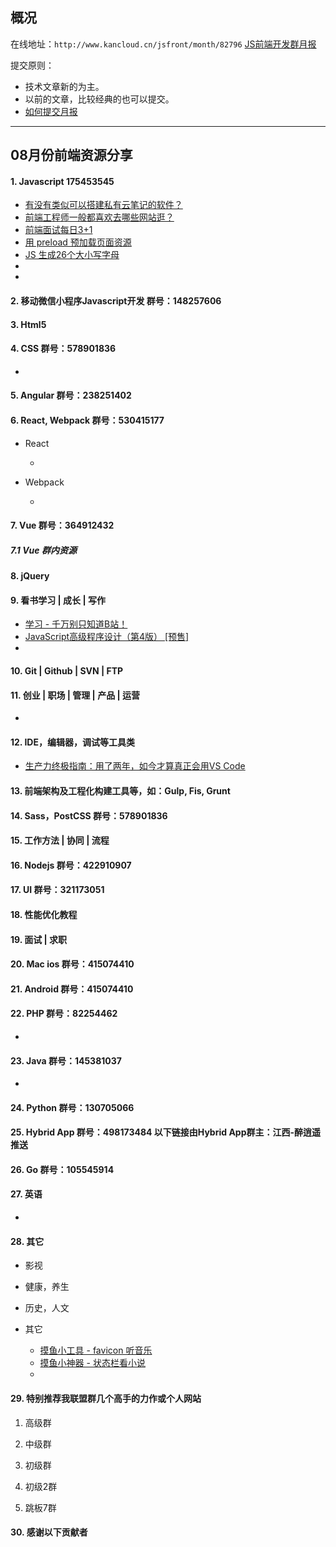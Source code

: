 ## 概况

在线地址：`http://www.kancloud.cn/jsfront/month/82796` [JS前端开发群月报](http://www.kancloud.cn/jsfront/month/82796)


提交原则：

- 技术文章新的为主。
- 以前的文章，比较经典的也可以提交。
- [如何提交月报](http://www.kancloud.cn/jsfront/month/227309)

---


## 08月份前端资源分享
#### 1. Javascript 175453545
- [有没有类似可以搭建私有云笔记的软件？](https://www.zhihu.com/question/23597629)
- [前端工程师一般都喜欢去哪些网站逛？](https://www.zhihu.com/question/28478379)
- [前端面试每日3+1](http://www.h-camel.com/index.html)
- [用 preload 预加载页面资源](https://juejin.im/post/6844903562070196237)
- [JS 生成26个大小写字母](https://www.cnblogs.com/imwtr/p/4617511.html)
- []()
- []()

#### 2. 移动微信小程序Javascript开发 群号：148257606


#### 3. Html5


#### 4. CSS  群号：578901836
- []()

#### 5. Angular 群号：238251402

#### 6. React, Webpack 群号：530415177
- React
  
  - []()
  
- Webpack

  - []()


#### 7. Vue 群号：364912432

##### 7.1 Vue 群内资源


#### 8. jQuery

#### 9. 看书学习 | 成长 | 写作
- [学习 - 千万别只知道B站！](https://zhuanlan.zhihu.com/p/171729578)
- [JavaScript高级程序设计（第4版） [预售]](https://www.ituring.com.cn/book/2472)
- []()

#### 10. Git | Github | SVN | FTP

#### 11. 创业 | 职场 | 管理 | 产品 | 运营
- []()

#### 12. IDE，编辑器，调试等工具类
- [生产力终极指南：用了两年，如今才算真正会用VS Code](https://zhuanlan.zhihu.com/p/187261089)

#### 13. 前端架构及工程化构建工具等，如：Gulp, Fis, Grunt

#### 14. Sass，PostCSS  群号：578901836

#### 15. 工作方法 | 协同 | 流程

#### 16. Nodejs 群号：422910907

#### 17. UI 群号：321173051

#### 18. 性能优化教程

#### 19. 面试 | 求职

#### 20. Mac ios 群号：415074410

#### 21. Android 群号：415074410

#### 22. PHP 群号：82254462
- []()

#### 23. Java 群号：145381037
- []()

#### 24. Python 群号：130705066

#### 25. Hybrid App 群号：498173484 以下链接由Hybrid App群主：江西-醉逍遥推送

#### 26. Go 群号：105545914

#### 27. 英语
- []()

#### 28. 其它

- 影视


- 健康，养生


- 历史，人文


- 其它

  - [摸鱼小工具 - favicon 听音乐](https://shengxinjing.cn/wheel/moyu.html)
  - [摸鱼小神器 - 状态栏看小说](https://hacpai.com/article/1563849126172)
  - []()


#### 29. 特别推荐我联盟群几个高手的力作或个人网站

1. 高级群



2. 中级群


3. 初级群

4. 初级2群


5. 跳板7群


#### 30. 感谢以下贡献者


